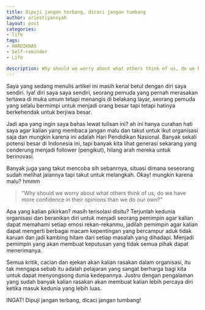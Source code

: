 ```yaml
---
title: Dipuji jangan terbang, dicaci jangan tumbang
author: ariestiyansyah
layout: post
categories:
- life
tags:
- HARDIKNAS
- Self-reminder
- Life

description: Why should we worry about what others think of us, do we have more confidence in their opinions than we do our own?
---
```


Saya yang sedang menulis artikel ini masih kenal betul dengan diri saya sendiri. Iya! diri saya saya sendiri, seorang pemuda yang pernah merasakan tertawa di muka umum tetapi menangis di belakang layar, seorang pemuda yang selalu bermimpi untuk menjadi orang besar tapi tetapi hatinya berkehendak untuk berjiwa besar.

Jadi apa yang ingin saya bahas lewat tulisan ini? ah ini hanya curahan hati saya agar kalian yang membaca jangan malu dan takut untuk ikut organisasi saja dan mungkin karena ini adalah Hari Pendidikan Nasional. Banyak sekali potensi besar di Indonesia ini, tapi banyak kita lihat generasi sekarang yang cenderung menjadi follower (pengikut), hilang arah mereka untuk berinovasi.

Banyak juga yang takut mencoba sih sebanrnya, situasi dimana seseorang sudah melihat jalannya tapi takut untuk melangkah. Okay! mungkin karena malu? hmmm

> "Why should we worry about what others think of us, do we have more confidence in their opinions than we do our own?”

Apa yang kalian pikirkan? masih terisolasi disitu? Terjunlah kedunia organisasi dan beranikan diri untuk menjadi seorang pemimpin agar kalian dapat memahami setiap emosi rekan-rekanmu, jadilah pemimpin agar kalian dapat mengerti berbagai macam kepentingan yang bercampur aduk tidak karuan dan jadi kambing hitam dari setiap masalah yang dihadapi. Menjadi pemimpin yang akan membuat keputusan yang tidak semua pihak dapat menerimanya.

Semua kritik, cacian dan ejekan akan kalian rasakan dalam organisasi, itu tak mengapa sebab itu adalah pelajaran yang sangat berharga bagi kita untuk dapat menyongsong dunia kedepannya. Justru dengan pengalaman yang sudah banyak kalian rasakan akan membuat kalian lebih percaya diri ketika masuk kedunia yang lebih luas.

INGAT! Dipuji jangan terbang, dicaci jangan tumbang!
